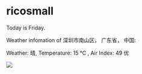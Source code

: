 # ricosmall

Today is Friday.

Weather infomation of 深圳市南山区， 广东省， 中国: 

Weather: 晴, Temperature: 15 ℃ , Air Index: 49 优

<img src="https://github-readme-stats.vercel.app/api?username=ricosmall&show_icons=true" />
